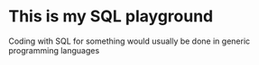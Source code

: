 # This is my SQL playground
Coding with SQL for something would usually be done in generic programming languages

